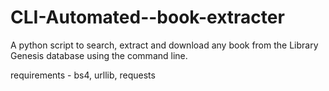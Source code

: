 # CLI-Automated--book-extracter
A python script to search, extract and download any book from the Library Genesis database using the command line. 

requirements - bs4, urllib, requests


